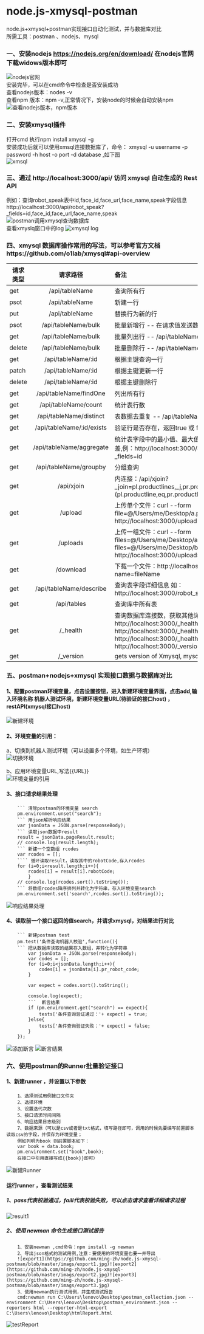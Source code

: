 # node.js-xmysql-postman

node.js+xmysql+postman实现接口自动化测试，并与数据库对比   
所需工具：postman 、nodejs、mysql

### 一、安装nodejs https://nodejs.org/en/download/ 在nodejs官网下载widows版本即可

![nodejs官网](https://github.com/ming-zh/node.js-xmysql-postman/blob/master/imags/nodejs1.jpg)  
安装完毕，可以在cmd命令中检查是否安装成功   
查看nodejs版本：nodes -v   
查看npm 版本：npm -v,正常情况下，安装node的时候会自动安装npm  
![查看nodejs版本，npm版本](https://github.com/ming-zh/node.js-xmysql-postman/blob/master/imags/version.png)  

### 二、安装xmysql插件

打开cmd 执行npm install xmysql -g  
安装成功后就可以使用xmsql连接数据库了，命令： xmysql -u username -p password -h host -o port -d database ,如下图   
![xmsql](https://github.com/ming-zh/node.js-xmysql-postman/blob/master/imags/xmysql.jpg)

### 三、通过 http://localhost:3000/api/ 访问 xmysql 自动生成的 Rest API

例如：查询robot_speak表中id,face_id,face_url,face_name,speak字段信息  
http://localhost:3000/api/robot_speak?_fields=id,face_id,face_url,face_name,speak
![postman调用xmysql查询数据库](https://github.com/ming-zh/node.js-xmysql-postman/blob/master/imags/select1.jpg)  
查看xmyslq窗口中的log
![xmysql log](https://github.com/ming-zh/node.js-xmysql-postman/blob/master/imags/log1.jpg)

### 四、xmysql 数据库操作常用的写法，可以参考官方文档https://github.com/o1lab/xmysql#api-overview

| 请求类型   | 请求路径                      | 备注                                             |
| ------ |:-------------------------:|:---------------------------------------------- |
| get    | /api/tableName            | 查询所有行                                          |
| psot   | /api/tableName            | 新建一行                                           |
| put    | /api/tableName            | 替换行为新的行                                        |
| psot   | /api/tableName/bulk       | 批量新增行 -- 在请求值发送数组                              |
| get    | /api/tableName/bulk       | 批量列出行 -- /api/tableName/bulk?_ids=1,2,3        |
| delete | /api/tableName/bulk       | 批量删除行 -- /api/tableName/bulk?_ids=1,2,3        |
| get    | /api/tableName/:id        | 根据主键查询一行                                       |
| patch  | /api/tableName/:id        | 根据主键更新一行                                       |
| delete | /api/tableName/:id        | 根据主键删除行                                        |
| get    | /api/tableName/findOne    | 列出所有行                                          |
| get    | /api/tableName/count      | 统计表行数                                          |
| get    | /api/tableName/distinct   | 表数据去重复 -- /api/tableName/distinct?_fields=col1 |
| get    | /api/tableName/:id/exists | 验证行是否存在，返回true 或 false                         |
| get    |/api/tableName/aggregate |统计表字段中的最小值、最大值、平均值、求和、标准差、方差,例：http://localhost:3000/api/robot_speak/aggregate?_fields=id |
| get| 	/api/tableName/groupby|分组查询|
|get | 	/api/xjoin|内连接：/api/xjoin?_join=pl.productlines,_j,pr.products&_on1=(pl.productline,eq,pr.productline)&_fields=pl.field1,pr.field2|
|get | 	/upload|上传单个文件：curl --form file=@/Users/me/Desktop/a.png http://localhost:3000/upload|
|get | 	/uploads|上传一组文件：curl --form files=@/Users/me/Desktop/a.png --form files=@/Users/me/Desktop/b.png http://localhost:3000/uploads|
|get | 	/download|下载一个文件：http://localhost:3000/download?name=fileName|
|get |	/api/tableName/describe| 查询表字段详细信息 如：http://localhost:3000/robot_speak/describe	|
|get |	/api/tables|查询库中所有表|
|get |	/_health| 查询数据库连接数，获取其他详细信息如：http://localhost:3000/_health http://localhost:3000/_health?details=1 http://localhost:3000/_health?voila http://localhost:3000/_version|
|get |	/_version| 	gets version of Xmysql, mysql, node|

### 五、postman+nodejs+xmysql 实现接口数据与数据库对比  
#### 1、配置postman环境变量，点击设置按钮，进入新建环境变量界面，点击add,输入环境名称 机器人测试环境，新建环境变量URL(待验证的接口host) ，restAPI(xmysql接口host)
![新建环境](https://github.com/ming-zh/node.js-xmysql-postman/blob/master/imags/config1.jpg)

#### 2、环境变量的引用：  
a、切换到机器人测试环境（可以设置多个环境，如生产环境）   
![切换环境](https://github.com/ming-zh/node.js-xmysql-postman/blob/master/imags/changeENV.jpg)  

b、应用环境变量URL,写法{{URL}}  
![环境变量的引用](https://github.com/ming-zh/node.js-xmysql-postman/blob/master/imags/getENV.jpg)

#### 3、接口请求结果处理 
		``` 清除postman的环境变量 search 
		pm.environment.unset("search");
		``` 用json解析响应结果
		var jsonData = JSON.parse(responseBody);
		``` 读取json数据中result
		result = jsonData.pageResult.result;
		// console.log(result.length);
		``` 新建一个空数组 rcodes
		var rcodes = [];
		```` 循环读取result，读取其中的robotCode,存入rcodes
		for (i=0;i<result.length;i++){
			rcodes[i] = result[i].robotCode;
			}
		// console.log(rcodes.sort().toString());
		``` 将数组rcodes降序排列并转化为字符串，存入环境变量search
		pm.environment.set('search',rcodes.sort().toString());
![响应结果处理](https://github.com/ming-zh/node.js-xmysql-postman/blob/master/imags/response1.jpg)
#### 4、读取前一个接口返回的值search，并请求xmysql，对结果进行对比
		``` 新建postman test 
		pm.test('条件查询机器人校验',function(){
		``` 把从数据库读取的结果存入数组，并转化为字符串
			var jsonData = JSON.parse(responseBody);
			var codes = [];
			for (i=0;i<jsonData.length;i++){
				codes[i] = jsonData[i].pr_robot_code;
			}

			var expect = codes.sort().toString();
    
			console.log(expect);
			```  断言结果
			if (pm.environment.get("search") == expect){
				tests['条件查询验证通过：'+ expect] = true;
			}else{
				tests['条件查询验证失败：'+ expect] = false;
			}    
		});
![添加断言](https://github.com/ming-zh/node.js-xmysql-postman/blob/master/imags/assert1.jpg)
![断言结果](https://github.com/ming-zh/node.js-xmysql-postman/blob/master/imags/assert2.jpg)

### 六、使用postman的Runner批量验证接口
#### 1、新建runner ，并设置以下参数
		1、选择测试用例接口文件夹
		2、选择环境
		3、设置迭代次数
		5、接口请求时间间隔
		6、响应结果日志级别
		7、数据来源（可以是csv或者是txt格式，填写路径即可，调用的时候先要编写前置脚本读取csv的字段，并保存为环境变量；
		例如列明为book 则前置脚本如下：
		var book = data.book;
		pm.environment.set("book",book);
		在接口中引用直接写成{{book}}即可）  
![新建Runner](https://github.com/ming-zh/node.js-xmysql-postman/blob/master/imags/runner1.jpg)

#### 运行runner ，查看测试结果
##### 1、pass代表校验通过，faill代表校验失败，可以点击请求查看详细请求过程  

![result1](https://github.com/ming-zh/node.js-xmysql-postman/blob/master/imags/result1.jpg)


##### 2、使用 newman 命令生成接口测试报告  
		1、安装newman ,cmd命令：npm install -g newman
		2、导出json格式的测试用例,注意：要使用的环境变量也要一并导出
		![export1](https://github.com/ming-zh/node.js-xmysql-postman/blob/master/imags/export1.jpg)![export2](https://github.com/ming-zh/node.js-xmysql-postman/blob/master/imags/export2.jpg)![export3](https://github.com/ming-zh/node.js-xmysql-postman/blob/master/imags/export3.jpg)
		3、使用newman执行测试用例，并生成测试报告
		cmd:newman run C:\Users\lenovo\Desktop\postman_collection.json --environment C:\Users\lenovo\Desktop\postman_environment.json --reporters html --reporter-html-export C:\Users\lenovo\Desktop\htmlReport.html
![testReport](https://github.com/ming-zh/node.js-xmysql-postman/blob/master/imags/testreport.jpg)
















